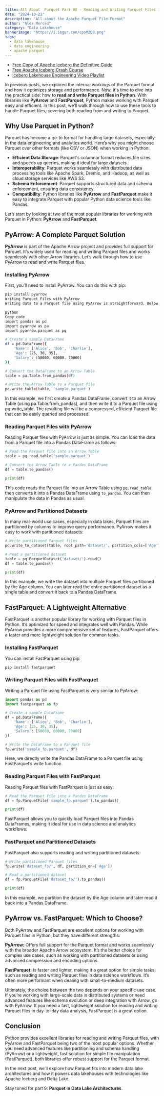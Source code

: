 ```yaml
---
title: All About  Parquet Part 08 - Reading and Writing Parquet Files in Python
date: "2024-10-21"
description: "All about the Apache Parquet File Format"
author: "Alex Merced"
category: "Data Lakehouse"
bannerImage: "https://i.imgur.com/cpoMZQ8.png"
tags:
  - data lakehouse
  - data engineering
  - apache parquet
---
```


- [Free Copy of Apache Iceberg the Definitive Guide](https://hello.dremio.com/wp-apache-iceberg-the-definitive-guide-reg.html?utm_source=alexmerced&utm_medium=external_blog&utm_campaign=allaboutparquet)
- [Free Apache Iceberg Crash Course](https://hello.dremio.com/webcast-an-apache-iceberg-lakehouse-crash-course-reg.html?utm_source=alexmerced&utm_medium=external_blog&utm_campaign=allaboutparquet)
- [Iceberg Lakehouse Engineering Video Playlist](https://www.youtube.com/watch?v=SIriNcVIGJQ&list=PLsLAVBjQJO0p0Yq1fLkoHvt2lEJj5pcYe)

In previous posts, we explored the internal workings of the Parquet format and how it optimizes storage and performance. Now, it's time to dive into the practical side: how to **read and write Parquet files in Python**. With libraries like **PyArrow** and **FastParquet**, Python makes working with Parquet easy and efficient. In this post, we’ll walk through how to use these tools to handle Parquet files, covering both reading from and writing to Parquet.

## Why Use Parquet in Python?

Parquet has become a go-to format for handling large datasets, especially in the data engineering and analytics world. Here’s why you might choose Parquet over other formats (like CSV or JSON) when working in Python:

- **Efficient Data Storage**: Parquet's columnar format reduces file sizes and speeds up queries, making it ideal for large datasets.
- **Interoperability**: Parquet works seamlessly with distributed data processing tools like Apache Spark, Dremio, and Hadoop, as well as cloud storage services like AWS S3.
- **Schema Enforcement**: Parquet supports structured data and schema enforcement, ensuring data consistency.
- **Compatibility**: Python libraries like **PyArrow** and **FastParquet** make it easy to integrate Parquet with popular Python data science tools like Pandas.

Let’s start by looking at two of the most popular libraries for working with Parquet in Python: **PyArrow** and **FastParquet**.

## PyArrow: A Complete Parquet Solution

**PyArrow** is part of the Apache Arrow project and provides full support for Parquet. It’s widely used for reading and writing Parquet files and works seamlessly with other Arrow libraries. Let’s walk through how to use PyArrow to read and write Parquet files.

### Installing PyArrow

First, you’ll need to install PyArrow. You can do this with pip:

```bash
pip install pyarrow
Writing Parquet Files with PyArrow
Writing data to a Parquet file using PyArrow is straightforward. Below is an example of how to write a Pandas DataFrame to Parquet:

python
Copy code
import pandas as pd
import pyarrow as pa
import pyarrow.parquet as pq

# Create a sample DataFrame
df = pd.DataFrame({
    'Name': ['Alice', 'Bob', 'Charlie'],
    'Age': [25, 30, 35],
    'Salary': [50000, 60000, 70000]
})

# Convert the DataFrame to an Arrow Table
table = pa.Table.from_pandas(df)

# Write the Arrow Table to a Parquet file
pq.write_table(table, 'sample.parquet')
```

In this example, we first create a Pandas DataFrame, convert it to an Arrow Table (using pa.Table.from_pandas), and then write it to a Parquet file using pq.write_table. The resulting file will be a compressed, efficient Parquet file that can be easily queried and processed.

### Reading Parquet Files with PyArrow
Reading Parquet files with PyArrow is just as simple. You can load the data from a Parquet file into a Pandas DataFrame as follows:

```python
# Read the Parquet file into an Arrow Table
table = pq.read_table('sample.parquet')

# Convert the Arrow Table to a Pandas DataFrame
df = table.to_pandas()

print(df)
```
This code reads the Parquet file into an Arrow Table using `pq.read_table`, then converts it into a Pandas DataFrame using `to_pandas`. You can then manipulate the data in Pandas as usual.

### PyArrow and Partitioned Datasets
In many real-world use cases, especially in data lakes, Parquet files are partitioned by columns to improve query performance. PyArrow makes it easy to work with partitioned datasets:

```python
# Write partitioned Parquet files
pq.write_to_dataset(table, root_path='dataset/', partition_cols=['Age'])

# Read a partitioned dataset
table = pq.ParquetDataset('dataset/').read()
df = table.to_pandas()

print(df)
```

In this example, we write the dataset into multiple Parquet files partitioned by the Age column. You can later read the entire partitioned dataset as a single table and convert it back to a Pandas DataFrame.

## FastParquet: A Lightweight Alternative
FastParquet is another popular library for working with Parquet files in Python. It’s optimized for speed and integrates well with Pandas. While PyArrow provides a more comprehensive set of features, FastParquet offers a faster and more lightweight solution for common tasks.

### Installing FastParquet
You can install FastParquet using pip:

```bash
pip install fastparquet
```

### Writing Parquet Files with FastParquet
Writing a Parquet file using FastParquet is very similar to PyArrow:

```python
import pandas as pd
import fastparquet as fp

# Create a sample DataFrame
df = pd.DataFrame({
    'Name': ['Alice', 'Bob', 'Charlie'],
    'Age': [25, 30, 35],
    'Salary': [50000, 60000, 70000]
})

# Write the DataFrame to a Parquet file
fp.write('sample_fp.parquet', df)
```
Here, we directly write the Pandas DataFrame to a Parquet file using FastParquet’s write function.

### Reading Parquet Files with FastParquet
Reading Parquet files with FastParquet is just as easy:

```python
# Read the Parquet file into a Pandas DataFrame
df = fp.ParquetFile('sample_fp.parquet').to_pandas()

print(df)
```

FastParquet allows you to quickly load Parquet files into Pandas DataFrames, making it ideal for use in data science and analytics workflows.

### FastParquet and Partitioned Datasets
FastParquet also supports reading and writing partitioned datasets:

```python
# Write partitioned Parquet files
fp.write('dataset_fp/', df, partition_on=['Age'])

# Read a partitioned dataset
df = fp.ParquetFile('dataset_fp/').to_pandas()

print(df)
```

In this example, we partition the dataset by the Age column and later read it back into a Pandas DataFrame.

## PyArrow vs. FastParquet: Which to Choose?
Both PyArrow and FastParquet are excellent options for working with Parquet files in Python, but they have different strengths:

**PyArrow:** Offers full support for the Parquet format and works seamlessly with the broader Apache Arrow ecosystem. It’s the better choice for complex use cases, such as working with partitioned datasets or using advanced compression and encoding options.

**FastParquet:** Is faster and lighter, making it a great option for simple tasks, such as reading and writing Parquet files in data science workflows. It’s often more performant when dealing with small-to-medium datasets.

Ultimately, the choice between the two depends on your specific use case. If you’re working with large-scale data in distributed systems or need advanced features like schema evolution or deep integration with Arrow, go with PyArrow. If you need a fast, lightweight solution for reading and writing Parquet files in day-to-day data analysis, FastParquet is a great option.

## Conclusion
Python provides excellent libraries for reading and writing Parquet files, with PyArrow and FastParquet being two of the most popular options. Whether you need advanced features like partitioning and schema handling (PyArrow) or a lightweight, fast solution for simple file manipulation (FastParquet), both libraries offer robust support for the Parquet format.

In the next post, we’ll explore how Parquet fits into modern data lake architectures and how it powers data lakehouses with technologies like Apache Iceberg and Delta Lake.

Stay tuned for part 9: **Parquet in Data Lake Architectures**.
